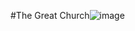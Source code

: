 #The Great Church![image](https://github.com/zongyiliu/4_History_Courses_Notes/assets/112992888/ac4f3984-0581-49de-9848-700858528271)
